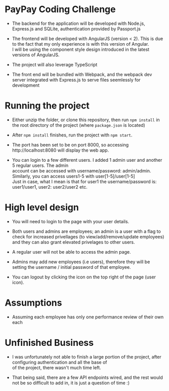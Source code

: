 # PayPay Coding Challenge
* The backend for the application will be developed with Node.js, Express.js and SQLite, authentication provided by Passport.js


* The frontend will be developed with AngularJS (version < 2). 
This is due to the fact that my only experience is with this version of Angular.\
I will be using the component style design introduced in the latest versions of AngularJS.


* The project will also leverage TypeScript

* The front end will be bundled with Webpack, and the webpack dev server integrated with Express.js to serve files seemlessly for development


# Running the project
* Either unzip the folder, or clone this repository, then run `npm install` in the root directory of the project (where `package.json` is located)

* After `npm install` finishes, run the project with `npm start`. 

* The port has been set to be on port 8000, so accessing http://localhost:8080 will display the web app.

* You can login to a few different users. I added 1 admin user and another 5 regular users. The admin\
account can be accessed with username/password: admin/admin. Similarly, you can access users1-5 with user[1-5]/user[1-5]\
Just in case, what I mean is that for user1 the username/password is: user1/user1, user2: user2/user2 etc.


# High level design
* You will need to login to the page with your user details.


* Both users and admins are employees; an admin is a user with a flag to check for increased privellages (to view/add/remove/update employees)
and they can also grant elevated privelages to other users.


* A regular user will not be able to access the admin page.


* Admins may add new employees (i.e users), therefore they will be setting the username / initial password of that employee.

* You can logout by clicking the icon on the top right of the page (user icon). 


# Assumptions
* Assuming each employee has only one performance review of their own each

# Unfinished Business

* I was unfortunately not able to finish a large portion of the project, after configuring authentication and all the base of\
of the project, there wasn't much time left.

* That being said, there are a few API endpoints wired, and the rest would not be so difficult to add in, it is just a question of time :)
